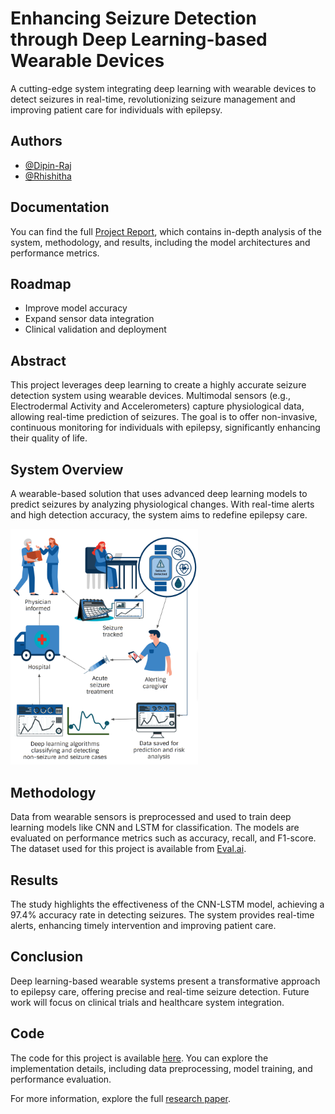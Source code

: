 # Enhancing Seizure Detection through Deep Learning-based Wearable Devices

A cutting-edge system integrating deep learning with wearable devices to detect seizures in real-time, revolutionizing seizure management and improving patient care for individuals with epilepsy.

## Authors
- [@Dipin-Raj](https://github.com/Dipin-Raj)
- [@Rhishitha](https://github.com/rishi7736)

## Documentation
You can find the full [Project Report](https://github.com/Dipin-Raj/Real_Time_Seizure_Detection_Deep_Learning/blob/main/Documentation/PROJECT_REPORT.pdf), which contains in-depth analysis of the system, methodology, and results, including the model architectures and performance metrics.

## Roadmap
- Improve model accuracy
- Expand sensor data integration
- Clinical validation and deployment

## Abstract
This project leverages deep learning to create a highly accurate seizure detection system using wearable devices. Multimodal sensors (e.g., Electrodermal Activity and Accelerometers) capture physiological data, allowing real-time prediction of seizures. The goal is to offer non-invasive, continuous monitoring for individuals with epilepsy, significantly enhancing their quality of life.

## System Overview
A wearable-based solution that uses advanced deep learning models to predict seizures by analyzing physiological changes. With real-time alerts and high detection accuracy, the system aims to redefine epilepsy care.

<img src="https://github.com/Dipin-Raj/Real_Time_Seizure_Detection_Deep_Learning/blob/main/workspace/images/Seizure%20Detection%20Cycle_Blue.png" alt="Graphical Representation" width="300"/>

## Methodology
Data from wearable sensors is preprocessed and used to train deep learning models like CNN and LSTM for classification. The models are evaluated on performance metrics such as accuracy, recall, and F1-score. The dataset used for this project is available from [Eval.ai](https://eval.ai/web/challenges/challenge-page/1693/overview).

## Results
The study highlights the effectiveness of the CNN-LSTM model, achieving a 97.4% accuracy rate in detecting seizures. The system provides real-time alerts, enhancing timely intervention and improving patient care.

## Conclusion
Deep learning-based wearable systems present a transformative approach to epilepsy care, offering precise and real-time seizure detection. Future work will focus on clinical trials and healthcare system integration.

## Code
The code for this project is available [here](https://github.com/Dipin-Raj/Real_Time_Seizure_Detection_Deep_Learning). You can explore the implementation details, including data preprocessing, model training, and performance evaluation.

For more information, explore the full [research paper](https://ieeexplore.ieee.org/abstract/document/10603386).
